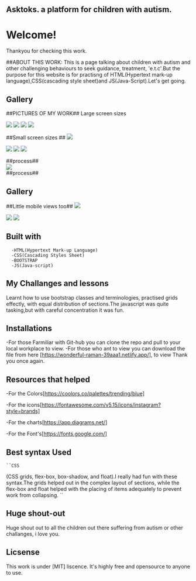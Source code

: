  ## Asktoks. a platform for children with autism.  

 # Welcome!

 Thankyou for checking this work. 

 ##ABOUT THIS WORK:
This is a page talking about children with autism and other challenging behaviours to seek guidance, treatment, 'e.t.c'.But the  purpose for this website is for practisng of HTML(Hypertext mark-up language),CSS(cascading style sheet)and JS(Java-Script).Let's get going.

 ## Gallery

 ##PICTURES OF MY WORK##
 Large screen sizes

 <img src="large1.png">

  <img src="large2.png">      

  <img src="large3.png">  

  <img src="large4.png">  

  ##Small screen sizes ##
    <img src="small1.png">  

  <img src="small2.png">  

  <img src="small3.png">

  <img src="small4.png">    
            
   ##process##           
  <img src="lolo.svg">  
 ##process##   


 ## Gallery
##Little mobile views too## 
   <img src="large4.png"> 

  <img src="small5.png"> 
         
  <img src="small6.png"> 

 ## Built with         
      -HTML(Hypertext Mark-up Language)
      -CSS(Cascading Styles Sheet)
      -BOOTSTRAP
      -JS(Java-script)


 ## My Challanges and lessons
Learnt how to use bootstrap classes and terminologies, practised grids effectly, with equal distribution of sections.The javascript was quite tasking,but with careful concentration it was fun.
            
 ## Installations
   -For those Farmiliar with Git-hub you can clone the repo and pull to your local workplace to view.
   -For those who ant to view you can download the file from here [https://wonderful-raman-39aaa1.netlify.app/], to view Thank you once again.
            

 ## Resources that helped ##
   -For the Colors[https://coolors.co/palettes/trending/blue]

   -For the icons[https://fontawesome.com/v5.15/icons/instagram?style=brands]

   -For the charts[https://app.diagrams.net/]

   -For the Font's[https://fonts.google.com/]
   
 ## Best syntax Used
    ``CSS
 (CSS grids, flex-box, box-shadow, and float).I really had fun with these syntax.The grids helped out in the complex layout of sections, while the flex-box and float helped with the placing of items adequately to prevent work from collapsing.
   ``
## Huge shout-out
Huge shout out to all the children out there suffering from autism or other challanges, i love you.

   ## Licsense 
   This work is under [MIT] liscence. It's highly free and opensource to anyone to use.
